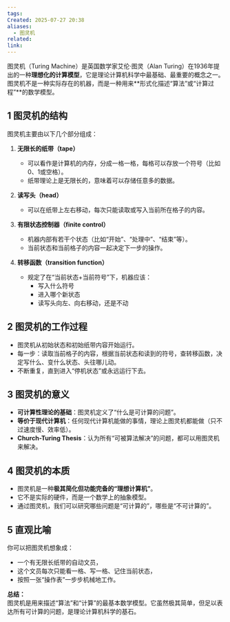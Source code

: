 ```yaml
---
tags: 
Created: 2025-07-27 20:38
aliases:
  - 图灵机
related: 
link:
---
```

图灵机（Turing Machine）是英国数学家艾伦·图灵（Alan Turing）在1936年提出的一种**理想化的计算模型**，它是理论计算机科学中最基础、最重要的概念之一。图灵机不是一种实际存在的机器，而是一种用来**形式化描述“算法”或“计算过程”**的数学模型。

## 1 图灵机的结构

图灵机主要由以下几个部分组成：

1. **无限长的纸带（tape）**  
   - 可以看作是计算机的内存，分成一格一格，每格可以存放一个符号（比如0、1或空格）。
   - 纸带理论上是无限长的，意味着可以存储任意多的数据。

2. **读写头（head）**  
   - 可以在纸带上左右移动，每次只能读取或写入当前所在格子的内容。

3. **有限状态控制器（finite control）**  
   - 机器内部有若干个状态（比如“开始”、“处理中”、“结束”等）。
   - 当前状态和当前格子的内容一起决定下一步的操作。

4. **转移函数（transition function）**  
   - 规定了在“当前状态+当前符号”下，机器应该：
     - 写入什么符号
     - 进入哪个新状态
     - 读写头向左、向右移动，还是不动

## 2 图灵机的工作过程

- 图灵机从初始状态和初始纸带内容开始运行。
- 每一步：读取当前格子的内容，根据当前状态和读到的符号，查转移函数，决定写什么、变什么状态、头往哪儿动。
- 不断重复，直到进入“停机状态”或永远运行下去。

## 3 图灵机的意义

- **可计算性理论的基础**：图灵机定义了“什么是可计算的问题”。
- **等价于现代计算机**：任何现代计算机能做的事情，理论上图灵机都能做（只不过速度慢、效率低）。
- **Church-Turing Thesis**：认为所有“可被算法解决”的问题，都可以用图灵机来解决。


## 4 图灵机的本质

- 图灵机是一种**极其简化但功能完备的“理想计算机”**。
- 它不是实际的硬件，而是一个数学上的抽象模型。
- 通过图灵机，我们可以研究哪些问题是“可计算的”，哪些是“不可计算的”。


## 5 直观比喻

你可以把图灵机想象成：
- 一个有无限长纸带的自动文员，
- 这个文员每次只能看一格、写一格、记住当前状态，
- 按照一张“操作表”一步步机械地工作。

**总结：**  
图灵机是用来描述“算法”和“计算”的最基本数学模型。它虽然极其简单，但足以表达所有可计算的问题，是理论计算机科学的基石。